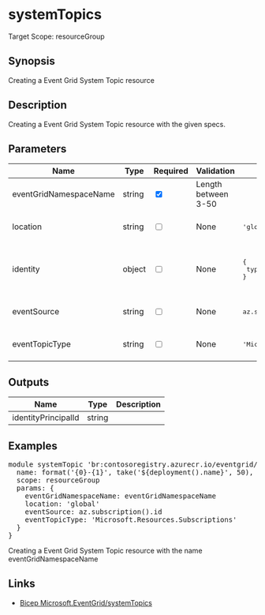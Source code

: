 ﻿# systemTopics

Target Scope: resourceGroup

## Synopsis
Creating a Event Grid System Topic resource

## Description
Creating a Event Grid System Topic resource with the given specs.

## Parameters
| Name | Type | Required | Validation | Default value | Description |
| -- |  -- | -- | -- | -- | -- |
| eventGridNamespaceName | string | <input type="checkbox" checked> | Length between 3-50 | <pre></pre> | The name of this Event Grid System Topic resource. |
| location | string | <input type="checkbox"> | None | <pre>'global'</pre> | Specifies the Azure location where the resource should be created. Defaults \'global\'. |
| identity | object | <input type="checkbox"> | None | <pre>{<br>  type: 'SystemAssigned'<br>}</pre> | Managed service identity to use for this Resource. Defaults to a system assigned managed identity. For object format, refer to [documentation](https://learn.microsoft.com/en-us/azure/templates/microsoft.eventgrid/systemtopics?pivots=deployment-language-bicep#identityinfo). |
| eventSource | string | <input type="checkbox"> | None | <pre>az.subscription().id</pre> | The source (resource id) of the events. Defaults to the subscription resource id |
| eventTopicType | string | <input type="checkbox"> | None | <pre>'Microsoft.Resources.Subscriptions'</pre> | The topic type to subscribe to. Defaults to Microsoft.Resources.Subscriptions. |

## Outputs
| Name | Type | Description |
| -- |  -- | -- |
| identityPrincipalId | string |  |

## Examples
<pre>
module systemTopic 'br:contosoregistry.azurecr.io/eventgrid/systemTopics:latest' = {
  name: format('{0}-{1}', take('${deployment().name}', 50), 'topic')
  scope: resourceGroup
  params: {
    eventGridNamespaceName: eventGridNamespaceName
    location: 'global'
    eventSource: az.subscription().id
    eventTopicType: 'Microsoft.Resources.Subscriptions'
  }
}
</pre>
<p>Creating a Event Grid System Topic resource with the name eventGridNamespaceName</p>

## Links
- [Bicep Microsoft.EventGrid/systemTopics](https://learn.microsoft.com/en-us/azure/templates/microsoft.eventgrid/systemtopics?pivots=deployment-language-bicep)
